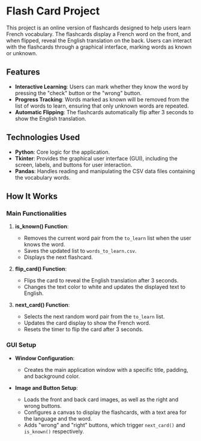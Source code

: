 # Flash Card Project

This project is an online version of flashcards designed to help users learn French vocabulary. The flashcards display a French word on the front, and when flipped, reveal the English translation on the back. Users can interact with the flashcards through a graphical interface, marking words as known or unknown.

## Features

- **Interactive Learning**: Users can mark whether they know the word by pressing the "check" button or the "wrong" button. 
- **Progress Tracking**: Words marked as known will be removed from the list of words to learn, ensuring that only unknown words are repeated.
- **Automatic Flipping**: The flashcards automatically flip after 3 seconds to show the English translation.

## Technologies Used

- **Python**: Core logic for the application.
- **Tkinter**: Provides the graphical user interface (GUI), including the screen, labels, and buttons for user interaction.
- **Pandas**: Handles reading and manipulating the CSV data files containing the vocabulary words.

## How It Works

### Main Functionalities

1. **is_known() Function**:
   - Removes the current word pair from the `to_learn` list when the user knows the word.
   - Saves the updated list to `words_to_learn.csv`.
   - Displays the next flashcard.

2. **flip_card() Function**:
   - Flips the card to reveal the English translation after 3 seconds.
   - Changes the text color to white and updates the displayed text to English.

3. **next_card() Function**:
   - Selects the next random word pair from the `to_learn` list.
   - Updates the card display to show the French word.
   - Resets the timer to flip the card after 3 seconds.

### GUI Setup

- **Window Configuration**:
  - Creates the main application window with a specific title, padding, and background color.
  
- **Image and Button Setup**:
  - Loads the front and back card images, as well as the right and wrong buttons.
  - Configures a canvas to display the flashcards, with a text area for the language and the word.
  - Adds "wrong" and "right" buttons, which trigger `next_card()` and `is_known()` respectively.
